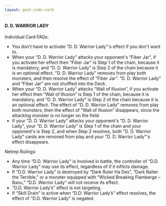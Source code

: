 ```yaml
---
layout: goat-indv-card
---
```


#### D. D. WARRIOR LADY

Individual Card FAQs:

*   You don't have to activate "D. D. Warrior Lady"'s effect if you don't want to.
*   When your “D. D. Warrior Lady” attacks your opponent's “Fiber Jar”, if you activate her effect then “Fiber Jar” is Step 1 of the chain, because it is mandatory, and “D. D. Warrior Lady” is Step 2 of the chain because it is an optional effect. "D. D. Warrior Lady” removes from play both monsters, and then resolve the effect of “Fiber Jar”. “D. D. Warrior Lady” and “Fiber Jar” are not shuffled into the Deck.
*   When your “D. D. Warrior Lady” attacks “Wall of Illusion”, if you activate her effect then “Wall of Illusion” is Step 1 of the chain, because it is mandatory, and “D. D. Warrior Lady” is Step 2 of the chain because it is an optional effect. The effect of “D. D. Warrior Lady” removes from play both monsters, then the effect of “Wall of Illusion” disappears, since the attacking monster is no longer on the field.
*   If your "D. D. Warrior Lady" attacks your opponent's "D. D. Warrior Lady", your "D. D. Warrior Lady" is Step 1 of the chain and your opponent's is Step 2, and when Step 2 resolves, both "D. D. Warrior Lady" cards are removed from play and your "D. D. Warrior Lady"'s effect disappears.

Netrep Rulings:

*   Any time “D.D. Warrior Lady” is involved in battle, the controller of “D.D. Warrior Lady” may use its effect, regardless of if it inflicts damage.
*   If “D.D. Warrior Lady” is destroyed by “Dark Ruler Ha Des”, “Dark Balter the Terrible,” or a monster equipped with “Wicked Breaking Flamberge – Baou,” “D.D. Warrior Lady” will not receive its effect.
*   “D.D. Warrior Lady’s” effect is not targeting.
*   If “Skill Drain” is active when “D.D. Warrior Lady’s” effect resolves, the effect of “D.D. Warrior Lady” is negated.